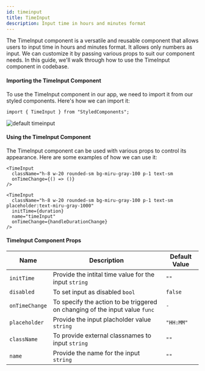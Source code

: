 ```yaml
---
id: timeinput
title: TimeInput
description: Input time in hours and minutes format
---
```


The TimeInput component is a versatile and reusable component that allows users
to input time in hours and minutes format. It allows only numbers as input. We
can customize it by passing various props to suit our component needs. In this
guide, we'll walk through how to use the TimeInput component in codebase.

#### Importing the TimeInput Component

To use the TimeInput component in our app, we need to import it from our styled
components. Here's how we can import it:

```
import { TimeInput } from "StyledComponents";
```

![default timeinput](/img/timeinput/default.png)

#### Using the TimeInput Component

The TimeInput component can be used with various props to control its
appearance. Here are some examples of how we can use it:

```
<TimeInput
  className="h-8 w-20 rounded-sm bg-miru-gray-100 p-1 text-sm
  onTimeChange={() => ()}
/>
```

```
<TimeInput
  className="h-8 w-20 rounded-sm bg-miru-gray-100 p-1 text-sm placeholder:text-miru-gray-1000"
  initTime={duration}
  name="timeInput"
  onTimeChange={handleDurationChange}
/>
```

#### TimeInput Component Props

| Name           | Description                                                                 | Default Value |
| -------------- | --------------------------------------------------------------------------- | ------------- |
| `initTime`     | Provide the intital time value for the input `string`                       | `""`          |
| `disabled`     | To set input as disabled `bool`                                             | `false`       |
| `onTimeChange` | To specify the action to be triggered on changing of the input value `func` | `-`           |
| `placeholder`  | Provide the input placholder value `string`                                 | `"HH:MM"`     |
| `className`    | To provide external classnames to input `string`                            | `""`          |
| `name`         | Provide the name for the input `string`                                     | `""`          |

